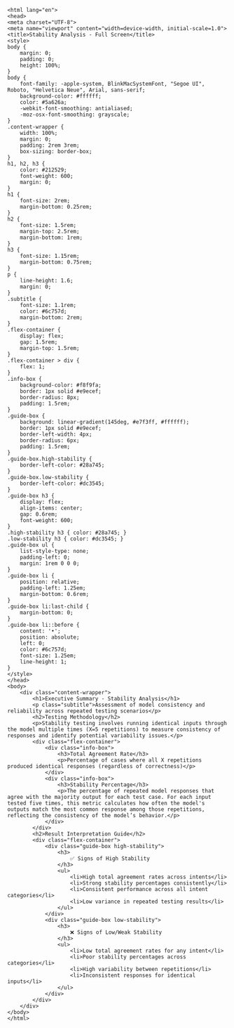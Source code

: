 
    <html lang="en">
    <head>
    <meta charset="UTF-8">
    <meta name="viewport" content="width=device-width, initial-scale=1.0">
    <title>Stability Analysis - Full Screen</title>
    <style>
    body {
        margin: 0;
        padding: 0;
        height: 100%;
    }
    body {
        font-family: -apple-system, BlinkMacSystemFont, "Segoe UI", Roboto, "Helvetica Neue", Arial, sans-serif;
        background-color: #ffffff;
        color: #5a626a;
        -webkit-font-smoothing: antialiased;
        -moz-osx-font-smoothing: grayscale;
    }
    .content-wrapper {
        width: 100%;       
        margin: 0;         
        padding: 2rem 3rem; 
        box-sizing: border-box;
    }
    h1, h2, h3 {
        color: #212529;
        font-weight: 600;
        margin: 0;
    }
    h1 {
        font-size: 2rem;
        margin-bottom: 0.25rem;
    }
    h2 {
        font-size: 1.5rem;
        margin-top: 2.5rem;
        margin-bottom: 1rem;
    }
    h3 {
        font-size: 1.15rem;
        margin-bottom: 0.75rem;
    }
    p {
        line-height: 1.6;
        margin: 0;
    }
    .subtitle {
        font-size: 1.1rem;
        color: #6c757d;
        margin-bottom: 2rem;
    }
    .flex-container {
        display: flex;
        gap: 1.5rem;
        margin-top: 1.5rem;
    }
    .flex-container > div {
        flex: 1; 
    }
    .info-box {
        background-color: #f8f9fa;
        border: 1px solid #e9ecef;
        border-radius: 8px;
        padding: 1.5rem;
    }
    .guide-box {
        background: linear-gradient(145deg, #e7f3ff, #ffffff);
        border: 1px solid #e9ecef;
        border-left-width: 4px;
        border-radius: 6px;
        padding: 1.5rem;
    }
    .guide-box.high-stability {
        border-left-color: #28a745;
    }
    .guide-box.low-stability {
        border-left-color: #dc3545;
    }
    .guide-box h3 {
        display: flex;
        align-items: center;
        gap: 0.6rem;
        font-weight: 600;
    }
    .high-stability h3 { color: #28a745; }
    .low-stability h3 { color: #dc3545; }
    .guide-box ul {
        list-style-type: none;
        padding-left: 0;
        margin: 1rem 0 0 0;
    }
    .guide-box li {
        position: relative;
        padding-left: 1.25em;
        margin-bottom: 0.6rem;
    }
    .guide-box li:last-child {
        margin-bottom: 0;
    }
    .guide-box li::before {
        content: '•';
        position: absolute;
        left: 0;
        color: #6c757d;
        font-size: 1.25em;
        line-height: 1;
    }
    </style>
    </head>
    <body>
        <div class="content-wrapper">
            <h1>Executive Summary - Stability Analysis</h1>
            <p class="subtitle">Assessment of model consistency and reliability across repeated testing scenarios</p>
            <h2>Testing Methodology</h2>
            <p>Stability testing involves running identical inputs through the model multiple times (X=5 repetitions) to measure consistency of responses and identify potential variability issues.</p>
            <div class="flex-container">
                <div class="info-box">
                    <h3>Total Agreement Rate</h3>
                    <p>Percentage of cases where all X repetitions produced identical responses (regardless of correctness)</p>
                </div>
                <div class="info-box">
                    <h3>Stability Percentage</h3>
                    <p>The percentage of repeated model responses that agree with the majority output for each test case. For each input tested five times, this metric calculates how often the model's outputs match the most common response among those repetitions, reflecting the consistency of the model’s behavior.</p>
                </div>
            </div>
            <h2>Result Interpretation Guide</h2>
            <div class="flex-container">
                <div class="guide-box high-stability">
                    <h3>
                        ✅ Signs of High Stability
                    </h3>
                    <ul>
                        <li>High total agreement rates across intents</li>
                        <li>Strong stability percentages consistently</li>
                        <li>Consistent performance across all intent categories</li>
                        <li>Low variance in repeated testing results</li>
                    </ul>
                </div>
                <div class="guide-box low-stability">
                    <h3>
                        ❌ Signs of Low/Weak Stability
                    </h3>
                    <ul>
                        <li>Low total agreement rates for any intent</li>
                        <li>Poor stability percentages across categories</li>
                        <li>High variability between repetitions</li>
                        <li>Inconsistent responses for identical inputs</li>
                    </ul>
                </div>
            </div>
        </div>
    </body>
    </html>
    